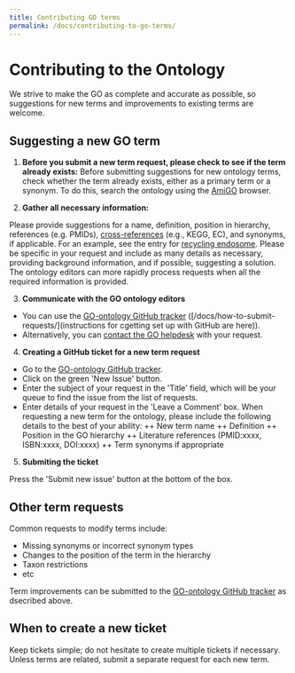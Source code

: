 ```yaml
---
title: Contributing GO terms
permalink: /docs/contributing-to-go-terms/
---
```


# Contributing to the Ontology

We strive to make the GO as complete and accurate as possible, so suggestions for new terms and improvements to existing terms are welcome. 

## Suggesting a new GO term

1. **Before you submit a new term request, please check to see if the term already exists:** Before submitting suggestions for new ontology terms, check whether the term already exists, either as a primary term or a synonym. To do this, search the ontology using the <a href="http://amigo.geneontology.org/amigo">AmiGO</a> browser. 

2. **Gather all necessary information:** 

Please provide suggestions for a name, definition, position in hierarchy, references (e.g. PMIDs), [cross-references](/docs/download-mappings/) (e.g., KEGG, EC), and synonyms, if applicable. For an example, see the entry for [recycling endosome](http://amigo.geneontology.org/amigo/term/GO:0055037). Please be specific in your request and include as many details as necessary, providing background information, and if possible, suggesting a solution. The ontology editors can more rapidly process requests when all the required information is provided. 

3. **Communicate with the GO ontology editors**

+ You can use the <a href="https://github.com/geneontology/go-ontology/issues">GO-ontology GitHub tracker</a> ([/docs/how-to-submit-requests/](instructions for cgetting set up with GitHub are here)).
+ Alternatively, you can [contact the GO helpdesk](http://help.geneontology.org/) with your request. 

4. **Creating a GitHub ticket for a new term request**

+ Go to the <a href="https://github.com/geneontology/go-ontology/issues">GO-ontology GitHub tracker</a>.
+ Click on the green 'New Issue' button.
+ Enter the subject of your request in the 'Title' field, which will be your queue to find the issue from the list of requests.
+ Enter details of your request in the 'Leave a Comment' box. When requesting a new term for the ontology, please include the following details to the best of your ability:
++ New term name
++ Definition
++ Position in the GO hierarchy
++ Literature references (PMID:xxxx, ISBN:xxxx, DOI:xxxx)
++ Term synonyms if appropriate

5. **Submiting the ticket**

Press the 'Submit new issue' button at the bottom of the box.

## Other term requests
Common requests to modify terms include: 
+ Missing synonyms or incorrect synonym types
+ Changes to the position of the term in the hierarchy
+ Taxon restrictions
+ etc

Term improvements can be submitted to the <a href="https://github.com/geneontology/go-ontology/issues">GO-ontology GitHub tracker</a> as dsecribed above. 

## When to create a new ticket
Keep tickets simple; do not hesitate to create multiple tickets if necessary. Unless terms are related, submit a separate request for each new term.
 
